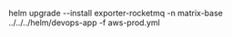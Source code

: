 helm upgrade --install exporter-rocketmq -n matrix-base \
  ../../../helm/devops-app -f aws-prod.yml
